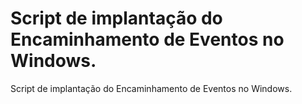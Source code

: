 # Script de implantação do Encaminhamento de Eventos no Windows.
Script de implantação do Encaminhamento de Eventos no Windows.
